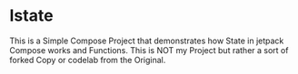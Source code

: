 # Istate

This is a Simple Compose Project that demonstrates how State in jetpack Compose works and Functions. This is NOT my Project but rather a sort of forked Copy or codelab from the Original.
